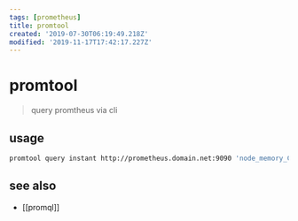 ```yaml
---
tags: [prometheus]
title: promtool
created: '2019-07-30T06:19:49.218Z'
modified: '2019-11-17T17:42:17.227Z'
---
```


# promtool

> query promtheus via cli

## usage
```sh
promtool query instant http://prometheus.domain.net:9090 'node_memory_Cached_bytes{instance="docker-registry"}'
```

## see also
- [[promql]]


